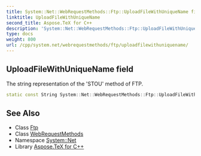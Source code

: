 ```yaml
---
title: System::Net::WebRequestMethods::Ftp::UploadFileWithUniqueName field
linktitle: UploadFileWithUniqueName
second_title: Aspose.TeX for C++
description: 'System::Net::WebRequestMethods::Ftp::UploadFileWithUniqueName field. The string representation of the ''STOU'' method of FTP in C++.'
type: docs
weight: 800
url: /cpp/system.net/webrequestmethods/ftp/uploadfilewithuniquename/
---
```

## UploadFileWithUniqueName field


The string representation of the 'STOU' method of FTP.

```cpp
static const String System::Net::WebRequestMethods::Ftp::UploadFileWithUniqueName
```

## See Also

* Class [Ftp](../)
* Class [WebRequestMethods](../../)
* Namespace [System::Net](../../../)
* Library [Aspose.TeX for C++](../../../../)
